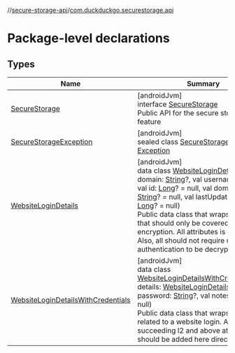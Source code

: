 //[secure-storage-api](../../index.md)/[com.duckduckgo.securestorage.api](index.md)

# Package-level declarations

## Types

| Name | Summary |
|---|---|
| [SecureStorage](-secure-storage/index.md) | [androidJvm]<br>interface [SecureStorage](-secure-storage/index.md)<br>Public API for the secure storage feature |
| [SecureStorageException](-secure-storage-exception/index.md) | [androidJvm]<br>sealed class [SecureStorageException](-secure-storage-exception/index.md) : [Exception](https://developer.android.com/reference/kotlin/java/lang/Exception.html) |
| [WebsiteLoginDetails](-website-login-details/index.md) | [androidJvm]<br>data class [WebsiteLoginDetails](-website-login-details/index.md)(val domain: [String](https://kotlinlang.org/api/latest/jvm/stdlib/kotlin/-string/index.html)?, val username: [String](https://kotlinlang.org/api/latest/jvm/stdlib/kotlin/-string/index.html)?, val id: [Long](https://kotlinlang.org/api/latest/jvm/stdlib/kotlin/-long/index.html)? = null, val domainTitle: [String](https://kotlinlang.org/api/latest/jvm/stdlib/kotlin/-string/index.html)? = null, val lastUpdatedMillis: [Long](https://kotlinlang.org/api/latest/jvm/stdlib/kotlin/-long/index.html)? = null)<br>Public data class that wraps all data that should only be covered with l1 encryption. All attributes is in plain text. Also, all should not require user authentication to be decrypted. |
| [WebsiteLoginDetailsWithCredentials](-website-login-details-with-credentials/index.md) | [androidJvm]<br>data class [WebsiteLoginDetailsWithCredentials](-website-login-details-with-credentials/index.md)(val details: [WebsiteLoginDetails](-website-login-details/index.md), val password: [String](https://kotlinlang.org/api/latest/jvm/stdlib/kotlin/-string/index.html)?, val notes: [String](https://kotlinlang.org/api/latest/jvm/stdlib/kotlin/-string/index.html)? = null)<br>Public data class that wraps all data related to a website login. All succeeding l2 and above attributes should be added here directly. |
